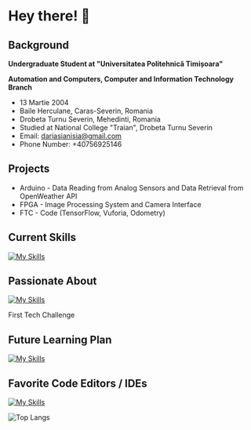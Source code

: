 # Hey there! 👋

## Background

**Undergraduate Student at "Universitatea Politehnică Timișoara"**

**Automation and Computers, Computer and Information Technology Branch**

- 13 Martie 2004
- Baile Herculane, Caras-Severin, Romania
- Drobeta Turnu Severin, Mehedinti, Romania
- Studied at National College "Traian", Drobeta Turnu Severin
- Email: dariasianisia@gmail.com
- Phone Number: +40756925146

## Projects

- Arduino - Data Reading from Analog Sensors and Data Retrieval from OpenWeather API
- FPGA - Image Processing System and Camera Interface
- FTC - Code (TensorFlow, Vuforia, Odometry)

## Current Skills
[![My Skills](https://skillicons.dev/icons?i=c,cpp,cs,git,py,java,matlab,md,obsidian&perline=5)](https://skillicons.dev)

## Passionate About
[![My Skills](https://skillicons.dev/icons?i=linux,arduino,opencv,tensorflow&perline=6)](https://skillicons.dev)


First Tech Challenge
## Future Learning Plan
[![My Skills](https://skillicons.dev/icons?i=githubactions,ps,dotnet,html,rust,swift,kotlin&perline=6)](https://skillicons.dev)

## Favorite Code Editors / IDEs
[![My Skills](https://skillicons.dev/icons?i=vscode,androidstudio,idea,pycharm,rider,arduino&perline=5)](https://skillicons.dev)


![Top Langs](https://github-readme-stats.vercel.app/api/top-langs/?username=Daria-1303&layout=compact)
